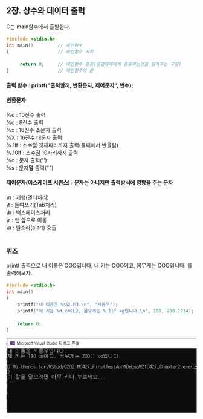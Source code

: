 ## 2장. 상수와 데이터 출력

C는 main함수에서 출발한다.
```C
#include <stdio.h>
int main()         // 메인함수
{                  // 메인함수 시작

     return 0;     // 메인함수 종료(운영체제에게 종료하는것을 알려주는 구문)
}                  // 메인함수의 끝
```

#### 출력 함수 : printf("출력할꺼, 변환문자, 제어문자", 변수);

#### 변환문자
%d : 10진수 출력 <br>
%o : 8진수 출력 <br>
%x : 16진수 소문자 출력 <br>
%X : 16진수 대문자 출력<br>
%.1lf  : 소수점 첫재짜리까지 출력(둘째에서 반올림) <br>
%.10lf : 소수점 10자리까지 출력 <br>
%c : 문자 출력('')<br>
%s : 문자**열** 출력("")<br>

#### 제어문자(이스케이프 시퀀스) : 문자는 아니지만 출력방식에 영향을 주는 문자
\n : 개행(엔터처리) <br>
\t : 들여쓰기(Tab처리) <br>
\b : 백스페이스처리<br>
\r : 맨 앞으로 이동<br>
\a : 벨소리(alart) 호출<br><br>

### 퀴즈 
printf 출력으로 
내 이름은 OOO입니다, 내 키는 OOO이고, 몸무게는 OOO입니다.  를 출력해보자.
```C
#include <stdio.h>
int main() 
{
	printf("내 이름은 %s입니다.\n", "서동우");
	printf("제 키는 %d cm이고, 몸무게는 %.1lf kg입니다.\n", 190, 200.1234);

	return 0;
}
```
![2장퀴즈결과화면](https://github.com/SeoDongWoo1216/StudyC2021/blob/main/210427_Chapter2/result_Image/2_test.PNG)


